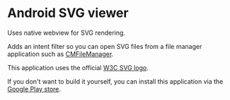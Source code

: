 # Android SVG viewer

Uses native webview for SVG rendering.

Adds an intent filter so you can open SVG files from a file manager application
such as [CMFileManager](https://github.com/jruesga/CMFileManager).

This application uses the official [W3C SVG logo](http://www.w3.org/2009/08/svg-logos.html).

If you don't want to build it yourself, you can install this application via
the [Google Play
store](https://play.google.com/store/apps/details?id=biz.codefuture.svgviewer).
